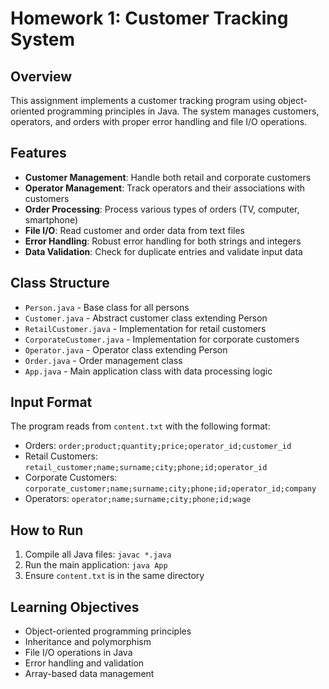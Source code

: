 
# Homework 1: Customer Tracking System

## Overview
This assignment implements a customer tracking program using object-oriented programming principles in Java. The system manages customers, operators, and orders with proper error handling and file I/O operations.

## Features
- **Customer Management**: Handle both retail and corporate customers
- **Operator Management**: Track operators and their associations with customers
- **Order Processing**: Process various types of orders (TV, computer, smartphone)
- **File I/O**: Read customer and order data from text files
- **Error Handling**: Robust error handling for both strings and integers
- **Data Validation**: Check for duplicate entries and validate input data

## Class Structure
- `Person.java` - Base class for all persons
- `Customer.java` - Abstract customer class extending Person
- `RetailCustomer.java` - Implementation for retail customers
- `CorporateCustomer.java` - Implementation for corporate customers
- `Operator.java` - Operator class extending Person
- `Order.java` - Order management class
- `App.java` - Main application class with data processing logic

## Input Format
The program reads from `content.txt` with the following format:
- Orders: `order;product;quantity;price;operator_id;customer_id`
- Retail Customers: `retail_customer;name;surname;city;phone;id;operator_id`
- Corporate Customers: `corporate_customer;name;surname;city;phone;id;operator_id;company`
- Operators: `operator;name;surname;city;phone;id;wage`

## How to Run
1. Compile all Java files: `javac *.java`
2. Run the main application: `java App`
3. Ensure `content.txt` is in the same directory

## Learning Objectives
- Object-oriented programming principles
- Inheritance and polymorphism
- File I/O operations in Java
- Error handling and validation
- Array-based data management
